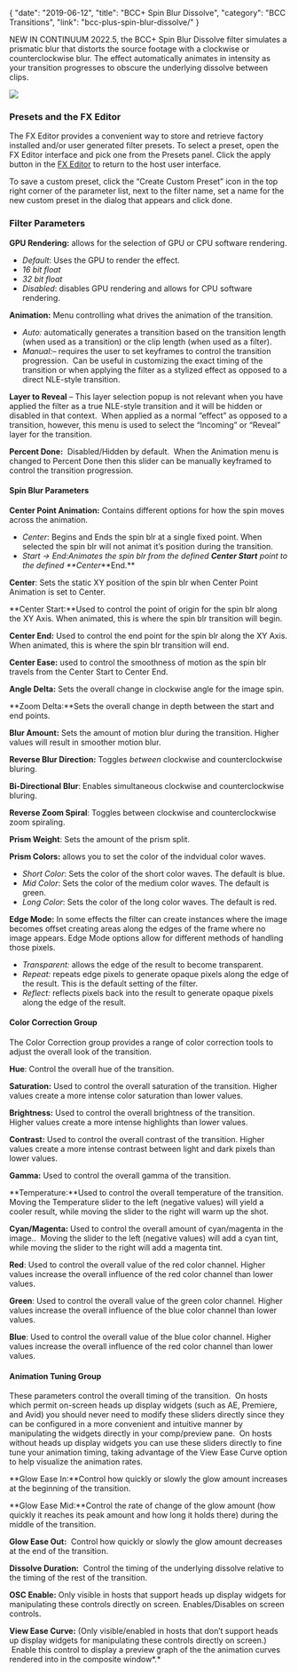 {
"date": "2019-06-12",
"title": "BCC+ Spin Blur Dissolve",
"category": "BCC Transitions",
"link": "bcc-plus-spin-blur-dissolve/"
}

 
NEW IN CONTINUUM 2022.5, the BCC+ Spin Blur Dissolve filter simulates a prismatic blur that distorts the source footage with a clockwise or counterclockwise blur. The effect automatically animates in intensity as your transition progresses to obscure the underlying dissolve between clips. 


![](https://borisfx-com-res.cloudinary.com/image/upload//documentation/continuum/uploads/2020/03/Spin-Blr_Draft.jpg)
### Presets and the FX Editor


The FX Editor provides a convenient way to store and retrieve factory installed and/or user generated filter presets. To select a preset, open the FX Editor interface and pick one from the Presets panel. Click the apply button in the [FX Editor](/documentation/continuum/bcc-fx-editor) to return to the host user interface. 


To save a custom preset, click the “Create Custom Preset” icon in the top right corner of the parameter list, next to the filter name, set a name for the new custom preset in the dialog that appears and click done. 


### Filter Parameters


**GPU Rendering:** allows for the selection of GPU or CPU software rendering.


* *Default*: Uses the GPU to render the effect.
* *16 bit float*
* *32 bit float*
* *Disabled*: disables GPU rendering and allows for CPU software rendering.


**Animation:** Menu controlling what drives the animation of the transition.


* *Auto:* automatically generates a transition based on the transition length (when used as a transition) or the clip length (when used as a filter).
* *Manual:*– requires the user to set keyframes to control the transition progression.  Can be useful in customizing the exact timing of the transition or when applying the filter as a stylized effect as opposed to a direct NLE-style transition.


**Layer to Reveal** – This layer selection popup is not relevant when you have applied the filter as a true NLE-style transition and it will be hidden or disabled in that context.  When applied as a normal “effect” as opposed to a transition, however, this menu is used to select the “Incoming” or “Reveal” layer for the transition.


**Percent Done:**  Disabled/Hidden by default.  When the Animation menu is changed to Percent Done then this slider can be manually keyframed to control the transition progression.


#### Spin Blur Parameters


**Center Point Animation:** Contains different options for how the spin moves across the animation.


* *Center*: Begins and Ends the spin blr at a single fixed point. When selected the spin blr will not animat it’s position during the transition.
* *Start -> End:*Animates the spin blr from the defined **Center Start** point to the defined **Center****End.**


**Center**: Sets the static XY position of the spin blr when Center Point Animation is set to Center.


**Center Start:**Used to control the point of origin for the spin blr along the XY Axis. When animated, this is where the spin blr transition will begin.


**Center End:** Used to control the end point for the spin blr along the XY Axis. When animated, this is where the spin blr transition will end.


**Center Ease:** used to control the smoothness of motion as the spin blr travels from the Center Start to Center End.


**Angle Delta:** Sets the overall change in clockwise angle for the image spin.


**Zoom Delta:**Sets the overall change in depth between the start and end points. 


**Blur Amount:** Sets the amount of motion blur during the transition. Higher values will result in smoother motion blur.


**Reverse Blur Direction:** Toggles *between* clockwise and counterclockwise bluring.


**Bi-Directional Blur**: Enables simultaneous clockwise and counterclockwise bluring.


**Reverse Zoom Spiral**: Toggles between clockwise and counterclockwise zoom spiraling. 


**Prism Weight**: Sets the amount of the prism split.


**Prism Colors:** allows you to set the color of the indvidual color waves.


* *Short Color*: Sets the color of the short color waves. The default is blue.
* *Mid Color*: Sets the color of the medium color waves. The default is green.
* *Long Color*: Sets the color of the long color waves. The default is red.


**Edge Mode:** In some effects the filter can create instances where the image becomes offset creating areas along the edges of the frame where no image appears. Edge Mode options allow for different methods of handling those pixels. 


* *Transparent:* allows the edge of the result to become transparent.
* *Repeat:* repeats edge pixels to generate opaque pixels along the edge of the result. This is the default setting of the filter.
* *Reflect:* reflects pixels back into the result to generate opaque pixels along the edge of the result.


#### Color Correction Group


The Color Correction group provides a range of color correction tools to adjust the overall look of the transition. 


**Hue**: Control the overall hue of the transition.


**Saturation:** Used to control the overall saturation of the transition. Higher values create a more intense color saturation than lower values.


**Brightness:** Used to control the overall brightness of the transition.  
Higher values create a more intense highlights than lower values.


**Contrast:** Used to control the overall contrast of the transition. Higher values create a more intense contrast between light and dark pixels than lower values.


**Gamma:** Used to control the overall gamma of the transition.


**Temperature:**Used to control the overall temperature of the transition. Moving the Temperature slider to the left (negative values) will yield a cooler result, while moving the slider to the right will warm up the shot.


**Cyan/Magenta:** Used to control the overall amount of cyan/magenta in the image..  Moving the slider to the left (negative values) will add a cyan tint, while moving the slider to the right will add a magenta tint.


**Red**: Used to control the overall value of the red color channel. Higher values increase the overall influence of the red color channel than lower values.  



**Green**: Used to control the overall value of the green color channel. Higher values increase the overall influence of the blue color channel than lower values.


**Blue**: Used to control the overall value of the blue color channel. Higher values increase the overall influence of the red color channel than lower values.


#### **Animation Tuning Group**


These parameters control the overall timing of the transition.  On hosts which permit on-screen heads up display widgets (such as AE, Premiere, and Avid) you should never need to modify these sliders directly since they can be configured in a more convenient and intuitive manner by manipulating the widgets directly in your comp/preview pane.  On hosts without heads up display widgets you can use these sliders directly to fine tune your animation timing, taking advantage of the View Ease Curve option to help visualize the animation rates.


**Glow Ease In:**Control how quickly or slowly the glow amount increases at the beginning of the transition.


**Glow Ease Mid:**Control the rate of change of the glow amount (how quickly it reaches its peak amount and how long it holds there) during the middle of the transition.


**Glow Ease Out:**  Control how quickly or slowly the glow amount decreases at the end of the transition.


**Dissolve Duration:**  Control the timing of the underlying dissolve relative to the timing of the rest of the transition.


**OSC Enable:** Only visible in hosts that support heads up display widgets for manipulating these controls directly on screen. Enables/Disables on screen controls.


**View Ease Curve:** (Only visible/enabled in hosts that don’t support heads up display widgets for manipulating these controls directly on screen.)  Enable this control to display a preview graph of the the animation curves rendered into in the composite window*.*



 